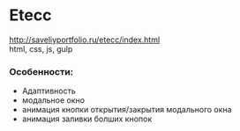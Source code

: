 # Etecc
http://saveliyportfolio.ru/etecc/index.html  
html, css, js, gulp
### Особенности:
 + Адаптивность
 + модальное окно
 + анимация кнопки открытия/закрытия модального окна
 + анимация заливки болших кнопок
